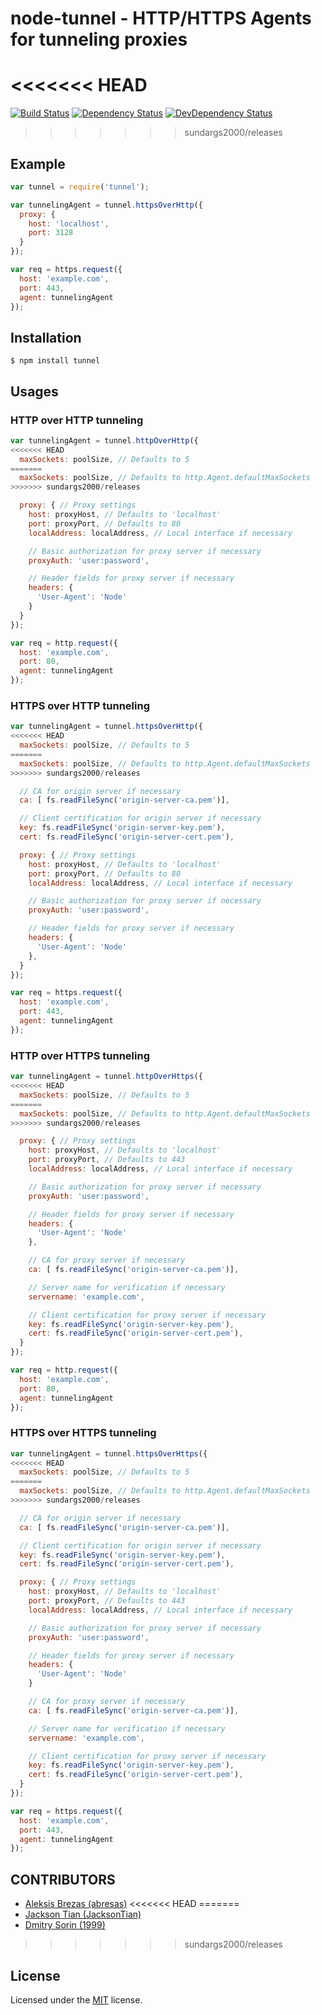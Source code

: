 # node-tunnel - HTTP/HTTPS Agents for tunneling proxies

<<<<<<< HEAD
=======
[![Build Status](https://img.shields.io/travis/koichik/node-tunnel.svg?style=flat)](https://travis-ci.org/koichik/node-tunnel)
[![Dependency Status](http://img.shields.io/david/koichik/node-tunnel.svg?style=flat)](https://david-dm.org/koichik/node-tunnel#info=dependencies)
[![DevDependency Status](http://img.shields.io/david/dev/koichik/node-tunnel.svg?style=flat)](https://david-dm.org/koichik/node-tunnel#info=devDependencies)

>>>>>>> sundargs2000/releases
## Example

```javascript
var tunnel = require('tunnel');

var tunnelingAgent = tunnel.httpsOverHttp({
  proxy: {
    host: 'localhost',
    port: 3128
  }
});

var req = https.request({
  host: 'example.com',
  port: 443,
  agent: tunnelingAgent
});
```

## Installation

    $ npm install tunnel

## Usages

### HTTP over HTTP tunneling

```javascript
var tunnelingAgent = tunnel.httpOverHttp({
<<<<<<< HEAD
  maxSockets: poolSize, // Defaults to 5
=======
  maxSockets: poolSize, // Defaults to http.Agent.defaultMaxSockets
>>>>>>> sundargs2000/releases

  proxy: { // Proxy settings
    host: proxyHost, // Defaults to 'localhost'
    port: proxyPort, // Defaults to 80
    localAddress: localAddress, // Local interface if necessary

    // Basic authorization for proxy server if necessary
    proxyAuth: 'user:password',

    // Header fields for proxy server if necessary
    headers: {
      'User-Agent': 'Node'
    }
  }
});

var req = http.request({
  host: 'example.com',
  port: 80,
  agent: tunnelingAgent
});
```

### HTTPS over HTTP tunneling

```javascript
var tunnelingAgent = tunnel.httpsOverHttp({
<<<<<<< HEAD
  maxSockets: poolSize, // Defaults to 5
=======
  maxSockets: poolSize, // Defaults to http.Agent.defaultMaxSockets
>>>>>>> sundargs2000/releases

  // CA for origin server if necessary
  ca: [ fs.readFileSync('origin-server-ca.pem')],

  // Client certification for origin server if necessary
  key: fs.readFileSync('origin-server-key.pem'),
  cert: fs.readFileSync('origin-server-cert.pem'),

  proxy: { // Proxy settings
    host: proxyHost, // Defaults to 'localhost'
    port: proxyPort, // Defaults to 80
    localAddress: localAddress, // Local interface if necessary

    // Basic authorization for proxy server if necessary
    proxyAuth: 'user:password',

    // Header fields for proxy server if necessary
    headers: {
      'User-Agent': 'Node'
    },
  }
});

var req = https.request({
  host: 'example.com',
  port: 443,
  agent: tunnelingAgent
});
```

### HTTP over HTTPS tunneling

```javascript
var tunnelingAgent = tunnel.httpOverHttps({
<<<<<<< HEAD
  maxSockets: poolSize, // Defaults to 5
=======
  maxSockets: poolSize, // Defaults to http.Agent.defaultMaxSockets
>>>>>>> sundargs2000/releases

  proxy: { // Proxy settings
    host: proxyHost, // Defaults to 'localhost'
    port: proxyPort, // Defaults to 443
    localAddress: localAddress, // Local interface if necessary

    // Basic authorization for proxy server if necessary
    proxyAuth: 'user:password',

    // Header fields for proxy server if necessary
    headers: {
      'User-Agent': 'Node'
    },

    // CA for proxy server if necessary
    ca: [ fs.readFileSync('origin-server-ca.pem')],

    // Server name for verification if necessary
    servername: 'example.com',

    // Client certification for proxy server if necessary
    key: fs.readFileSync('origin-server-key.pem'),
    cert: fs.readFileSync('origin-server-cert.pem'),
  }
});

var req = http.request({
  host: 'example.com',
  port: 80,
  agent: tunnelingAgent
});
```

### HTTPS over HTTPS tunneling

```javascript
var tunnelingAgent = tunnel.httpsOverHttps({
<<<<<<< HEAD
  maxSockets: poolSize, // Defaults to 5
=======
  maxSockets: poolSize, // Defaults to http.Agent.defaultMaxSockets
>>>>>>> sundargs2000/releases

  // CA for origin server if necessary
  ca: [ fs.readFileSync('origin-server-ca.pem')],

  // Client certification for origin server if necessary
  key: fs.readFileSync('origin-server-key.pem'),
  cert: fs.readFileSync('origin-server-cert.pem'),

  proxy: { // Proxy settings
    host: proxyHost, // Defaults to 'localhost'
    port: proxyPort, // Defaults to 443
    localAddress: localAddress, // Local interface if necessary

    // Basic authorization for proxy server if necessary
    proxyAuth: 'user:password',

    // Header fields for proxy server if necessary
    headers: {
      'User-Agent': 'Node'
    }

    // CA for proxy server if necessary
    ca: [ fs.readFileSync('origin-server-ca.pem')],

    // Server name for verification if necessary
    servername: 'example.com',

    // Client certification for proxy server if necessary
    key: fs.readFileSync('origin-server-key.pem'),
    cert: fs.readFileSync('origin-server-cert.pem'),
  }
});

var req = https.request({
  host: 'example.com',
  port: 443,
  agent: tunnelingAgent
});
```

## CONTRIBUTORS
* [Aleksis Brezas (abresas)](https://github.com/abresas)
<<<<<<< HEAD
=======
* [Jackson Tian (JacksonTian)](https://github.com/JacksonTian)
* [Dmitry Sorin (1999)](https://github.com/1999)
>>>>>>> sundargs2000/releases

## License

Licensed under the [MIT](https://github.com/koichik/node-tunnel/blob/master/LICENSE) license.
